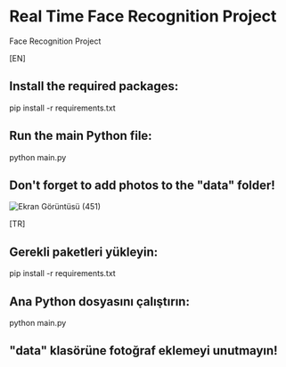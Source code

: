 # Real Time Face Recognition Project
 Face Recognition Project

[EN]

## Install the required packages:
pip install -r requirements.txt
## Run the main Python file:
python main.py

## Don't forget to add photos to the "data" folder!
![Ekran Görüntüsü (451)](https://github.com/mrerros/Real-Time-Face-Recognition-Project/assets/83769279/5981e068-d05e-45e5-99b2-57fbf4d06bc7)


[TR]

## Gerekli paketleri yükleyin:
pip install -r requirements.txt
## Ana Python dosyasını çalıştırın:
python main.py

## "data" klasörüne fotoğraf eklemeyi unutmayın!
